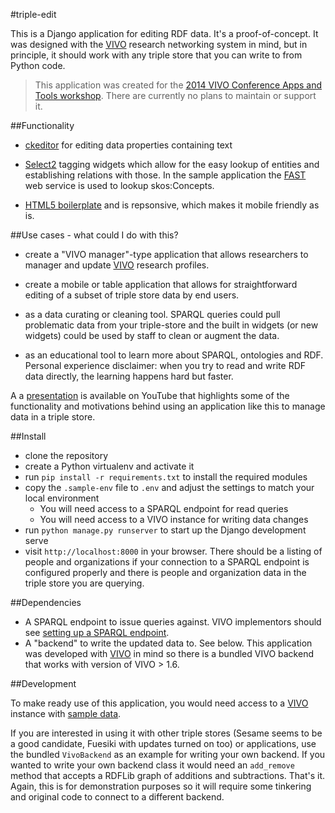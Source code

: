 #triple-edit

This is a Django application for editing RDF data.  It's a proof-of-concept.  It was designed with the [VIVO](http://vivoweb.org) research networking system in mind, but in principle, it should work with any triple store that you can write to from Python code.

>This application was created for the [2014 VIVO Conference Apps and Tools workshop](https://www.etouches.com/ehome/80403/189150/).  There are currently no plans to maintain or support it.

##Functionality
 * [ckeditor](http://ckeditor.com/) for editing data properties containing text

 * [Select2](http://ivaynberg.github.io/select2/) tagging widgets which allow for the easy lookup of entities and establishing relations with those.  In the sample application the [FAST](http://fast.oclc.org/searchfast/) web service is used to lookup skos:Concepts.

 * [HTML5 boilerplate](http://www.initializr.com/try) and is repsonsive, which makes it mobile friendly as is.

##Use cases - what could I do with this?

 * create a "VIVO manager"-type application that allows researchers to manager and update [VIVO](http://vivoweb.org) research profiles.

 * create a mobile or table application that allows for straightforward editing of a subset of triple store data by end users.

 * as a data curating or cleaning tool.  SPARQL queries could pull problematic data from your triple-store and the built in widgets (or new widgets) could be used by staff to clean or augment the data.

 * as an educational tool to learn more about SPARQL, ontologies and RDF.  Personal experience disclaimer: when you try to read and write RDF data directly, the learning happens hard but faster.

A a [presentation](https://www.youtube.com/watch?v=cMprPKBRCl4) is available on YouTube that highlights some of the functionality and motivations behind using an application like this to manage data in a triple store.

##Install

 * clone the repository
 * create a Python virtualenv and activate it
 * run `pip install -r requirements.txt` to install the required modules
 * copy the `.sample-env` file to `.env` and adjust the settings to match your local environment
    * You will need access to a SPARQL endpoint for read queries
    * You will need access to a VIVO instance for writing data changes
 * run `python manage.py runserver` to start up the Django development serve
 * visit `http://localhost:8000` in your browser.  There should be a listing of people and organizations if your connection to a SPARQL endpoint is configured properly and there is people and organization data in the triple store you are querying.

##Dependencies

 * A SPARQL endpoint to issue queries against.  VIVO implementors should see [setting up a SPARQL endpoint](https://wiki.duraspace.org/display/VIVO/Setting+up+a+VIVO+SPARQL+Endpoint).
 * A "backend" to write the updated data to.  See below.  This application was developed with [VIVO](http://vivoweb.org) in mind so there is a bundled VIVO backend that works with version of VIVO > 1.6.

##Development

To make ready use of this application, you would need access to a [VIVO](http://github.com/lawlesst/vivo-vagrant) instance with [sample data](http://github.com/lawlesst/vivo-sample-data).

If you are interested in using it with other triple stores (Sesame seems to be a good candidate, Fuesiki with updates turned on too) or applications, use the bundled `VivoBackend` as an example for writing your own backend.  If you wanted to write your own backend class it would need an `add_remove` method that accepts a RDFLib graph of additions and subtractions.  That's it.  Again, this is for demonstration purposes so it will require some tinkering and original code to connect to a different backend.


